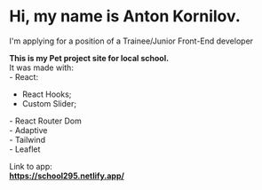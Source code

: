 # Hi, my name is Anton Kornilov.
I'm applying for a position of a Trainee/Junior Front-End developer </hr>

<b>This is my Pet project site for local school.</b></br>
It was made with: </br>
    - React: <ul> 
  <li>React Hooks;</li>
  <li>Custom Slider;</li>
        </ul>
    - React Router Dom</br>
    - Adaptive</br>
    - Tailwind</br>
    - Leaflet</br>

Link to app: </br>
<b>https://school295.netlify.app/</b>



